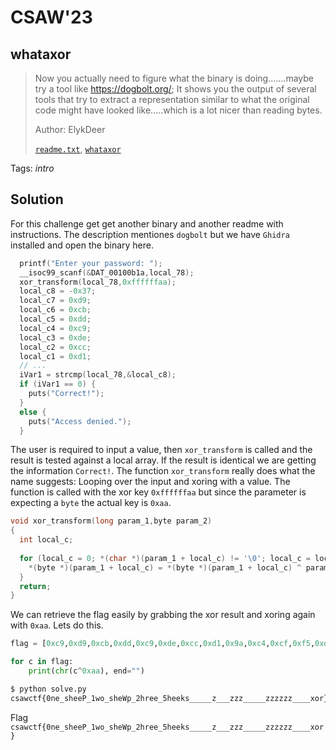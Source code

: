 # CSAW'23

## whataxor

> 
> Now you actually need to figure what the binary is doing.......maybe try a tool like https://dogbolt.org/; It shows you the output of several tools that try to extract a representation similar to what the original code might have looked like.....which is a lot nicer than reading bytes.
>
>  Author: ElykDeer
>
> [`readme.txt`](readme.txt), [`whataxor`](whataxor)

Tags: _intro_

## Solution
For this challenge get get another binary and another readme with instructions. The description mentiones `dogbolt` but we have `Ghidra` installed and open the binary here.

```c
  printf("Enter your password: ");
  __isoc99_scanf(&DAT_00100b1a,local_78);
  xor_transform(local_78,0xffffffaa);
  local_c8 = -0x37;
  local_c7 = 0xd9;
  local_c6 = 0xcb;
  local_c5 = 0xdd;
  local_c4 = 0xc9;
  local_c3 = 0xde;
  local_c2 = 0xcc;
  local_c1 = 0xd1;
  // ...
  iVar1 = strcmp(local_78,&local_c8);
  if (iVar1 == 0) {
    puts("Correct!");
  }
  else {
    puts("Access denied.");
  }
```

The user is required to input a value, then `xor_transform` is called and the result is tested against a local array. If the result is identical we are getting the information `Correct!`. The function `xor_transform` really does what the name suggests: Looping over the input and xoring with a value. The function is called with the xor key `0xffffffaa` but since the parameter is expecting a `byte` the actual key is `0xaa`.

```c
void xor_transform(long param_1,byte param_2)
{
  int local_c;
  
  for (local_c = 0; *(char *)(param_1 + local_c) != '\0'; local_c = local_c + 1) {
    *(byte *)(param_1 + local_c) = *(byte *)(param_1 + local_c) ^ param_2;
  }
  return;
}
```

We can retrieve the flag easily by grabbing the xor result and xoring again with `0xaa`. Lets do this.

```python
flag = [0xc9,0xd9,0xcb,0xdd,0xc9,0xde,0xcc,0xd1,0x9a,0xc4,0xcf,0xf5,0xd9,0xc2,0xcf,0xcf,0xfa,0xf5,0x9b,0xdd,0xc5,0xf5,0xd9,0xc2,0xcf,0xfd,0xda,0xf5,0x98,0xc2,0xd8,0xcf,0xcf,0xf5,0x9f,0xc2,0xcf,0xcf,0xc1,0xd9,0xf5,0xf5,0xf5,0xf5,0xf5,0xd0,0xf5,0xf5,0xf5,0xd0,0xd0,0xd0,0xf5,0xf5,0xf5,0xf5,0xf5,0xd0,0xd0,0xd0,0xd0,0xd0,0xd0,0xf5,0xf5,0xf5,0xf5,0xd2,0xc5,0xd8,0xd7]

for c in flag:
    print(chr(c^0xaa), end="")
```

```bash
$ python solve.py
csawctf{0ne_sheeP_1wo_sheWp_2hree_5heeks_____z___zzz_____zzzzzz____xor}
```

Flag `csawctf{0ne_sheeP_1wo_sheWp_2hree_5heeks_____z___zzz_____zzzzzz____xor}`